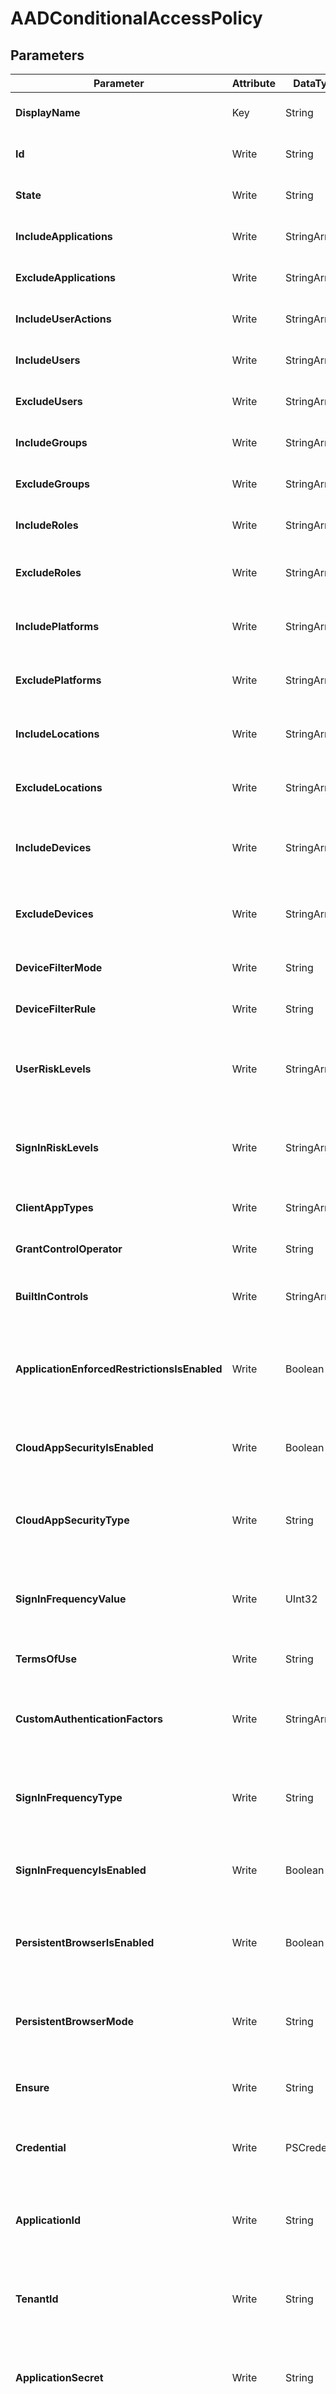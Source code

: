 ﻿# AADConditionalAccessPolicy

## Parameters

| Parameter | Attribute | DataType | Description | Allowed Values |
| --- | --- | --- | --- | --- |
| **DisplayName** | Key | String | DisplayName of the AAD CA Policy ||
| **Id** | Write | String | Specifies the GUID for the Policy. ||
| **State** | Write | String | Specifies the State of the Policy. |disabled, enabled, enabledForReportingButNotEnforced|
| **IncludeApplications** | Write | StringArray[] | Cloud Apps in scope of the Policy. ||
| **ExcludeApplications** | Write | StringArray[] | Cloud Apps out of scope of the Policy. ||
| **IncludeUserActions** | Write | StringArray[] | User Actions in scope of the Policy. ||
| **IncludeUsers** | Write | StringArray[] | Users in scope of the Policy. ||
| **ExcludeUsers** | Write | StringArray[] | Users out of scope of the Policy. ||
| **IncludeGroups** | Write | StringArray[] | Groups in scope of the Policy. ||
| **ExcludeGroups** | Write | StringArray[] | Groups out of scope of the Policy. ||
| **IncludeRoles** | Write | StringArray[] | AAD Admin Roles in scope of the Policy. ||
| **ExcludeRoles** | Write | StringArray[] | AAD Admin Roles out of scope of the Policy. ||
| **IncludePlatforms** | Write | StringArray[] | Client Device Platforms in scope of the Policy. ||
| **ExcludePlatforms** | Write | StringArray[] | Client Device Platforms out of scope of the Policy. ||
| **IncludeLocations** | Write | StringArray[] | AAD Named Locations in scope of the Policy. ||
| **ExcludeLocations** | Write | StringArray[] | AAD Named Locations out of scope of the Policy. ||
| **IncludeDevices** | Write | StringArray[] | Client Device Compliance states in scope of the Policy. ||
| **ExcludeDevices** | Write | StringArray[] | Client Device Compliance states out of scope of the Policy. ||
| **DeviceFilterMode** | Write | String | Client Device Filter mode of the Policy. |include, exclude|
| **DeviceFilterRule** | Write | String | Client Device Filter rule of the Policy. ||
| **UserRiskLevels** | Write | StringArray[] | AAD Identity Protection User Risk Levels in scope of the Policy. ||
| **SignInRiskLevels** | Write | StringArray[] | AAD Identity Protection Sign-in Risk Levels in scope of the Policy. ||
| **ClientAppTypes** | Write | StringArray[] | Client App types in scope of the Policy. ||
| **GrantControlOperator** | Write | String | Operator to be used for Grant Controls. |AND, OR|
| **BuiltInControls** | Write | StringArray[] | List of built-in Grant Controls to be applied by the Policy. ||
| **ApplicationEnforcedRestrictionsIsEnabled** | Write | Boolean | Specifies, whether Application Enforced Restrictions are enabled in the Policy. ||
| **CloudAppSecurityIsEnabled** | Write | Boolean | Specifies, whether Cloud App Security is enforced by the Policy. ||
| **CloudAppSecurityType** | Write | String | Specifies, what Cloud App Security control is enforced by the Policy. ||
| **SignInFrequencyValue** | Write | UInt32 | Sign in frequency time in the given unit to be enforced by the policy. ||
| **TermsOfUse** | Write | String | Display name of the terms of use to assign. ||
| **CustomAuthenticationFactors** | Write | StringArray[] | Custom Controls assigned to the grant property of this policy. ||
| **SignInFrequencyType** | Write | String | Sign in frequency unit (days/hours) to be interpreted by the policy. |Days, Hours, |
| **SignInFrequencyIsEnabled** | Write | Boolean | Specifies, whether sign-in frequency is enforced by the Policy. ||
| **PersistentBrowserIsEnabled** | Write | Boolean | Specifies, whether Browser Persistence is controlled by the Policy. ||
| **PersistentBrowserMode** | Write | String | Specifies, what Browser Persistence control is enforced by the Policy. |Always, Never, |
| **Ensure** | Write | String | Specify if the Azure AD CA Policy should exist or not. |Present, Absent|
| **Credential** | Write | PSCredential | Credentials for the Microsoft Graph delegated permissions. ||
| **ApplicationId** | Write | String | Id of the Azure Active Directory application to authenticate with. ||
| **TenantId** | Write | String | Id of the Azure Active Directory tenant used for authentication. ||
| **ApplicationSecret** | Write | String | Secret of the Azure Active Directory application to authenticate with. ||
| **CertificateThumbprint** | Write | String | Thumbprint of the Azure Active Directory application's authentication certificate to use for authentication. ||

# AADConditionalAccessPolicy

### Description

This resource configures an Azure Active Directory Conditional Access Policy.

## Examples

### Example 1

This example is used to test new resources and showcase the usage of new resources being worked on.
It is not meant to use as a production baseline.

```powershell
Configuration Example
{
    param(
        [Parameter(Mandatory = $true)]
        [PSCredential]
        $credsGlobalAdmin
    )
    Import-DscResource -ModuleName Microsoft365DSC

    node localhost
    {
        AADConditionalAccessPolicy 'Allin-example'
        {
            BuiltInControls            = @("Mfa", "CompliantDevice", "DomainJoinedDevice", "ApprovedApplication", "CompliantApplication")
            ClientAppTypes             = @("ExchangeActiveSync", "Browser", "MobileAppsAndDesktopClients", "Other")
            CloudAppSecurityIsEnabled  = $True
            CloudAppSecurityType       = "MonitorOnly"
            DisplayName                = "Allin-example"
            ExcludeApplications        = @("803ee9ca-3f7f-4824-bd6e-0b99d720c35c", "00000012-0000-0000-c000-000000000000", "00000007-0000-0000-c000-000000000000", "Office365")
            ExcludeDevices             = @("Compliant", "DomainJoined")
            ExcludeGroups              = @()
            ExcludeLocations           = @("Blocked Countries")
            ExcludePlatforms           = @("Windows", "WindowsPhone", "MacOS")
            ExcludeRoles               = @("Company Administrator", "Application Administrator", "Application Developer", "Cloud Application Administrator", "Cloud Device Administrator")
            ExcludeUsers               = @("admin@contoso.com", "AAdmin@contoso.com", "CAAdmin@contoso.com", "AllanD@contoso.com", "AlexW@contoso.com", "GuestsOrExternalUsers")
            GrantControlOperator       = "OR"
            IncludeApplications        = @("All")
            IncludeDevices             = @("All")
            IncludeGroups              = @()
            IncludeLocations           = @("AllTrusted")
            IncludePlatforms           = @("Android", "IOS")
            IncludeRoles               = @("Compliance Administrator")
            IncludeUserActions         = @()
            IncludeUsers               = @("Alexw@contoso.com")
            PersistentBrowserIsEnabled = $false
            PersistentBrowserMode      = ""
            SignInFrequencyIsEnabled   = $True
            SignInFrequencyType        = "Hours"
            SignInFrequencyValue       = 5
            SignInRiskLevels           = @("High", "Medium")
            State                      = "disabled"
            UserRiskLevels             = @("High", "Medium")
            Ensure                     = "Present"
            Credential                 = $credsGlobalAdmin
        }
    }
}
```

